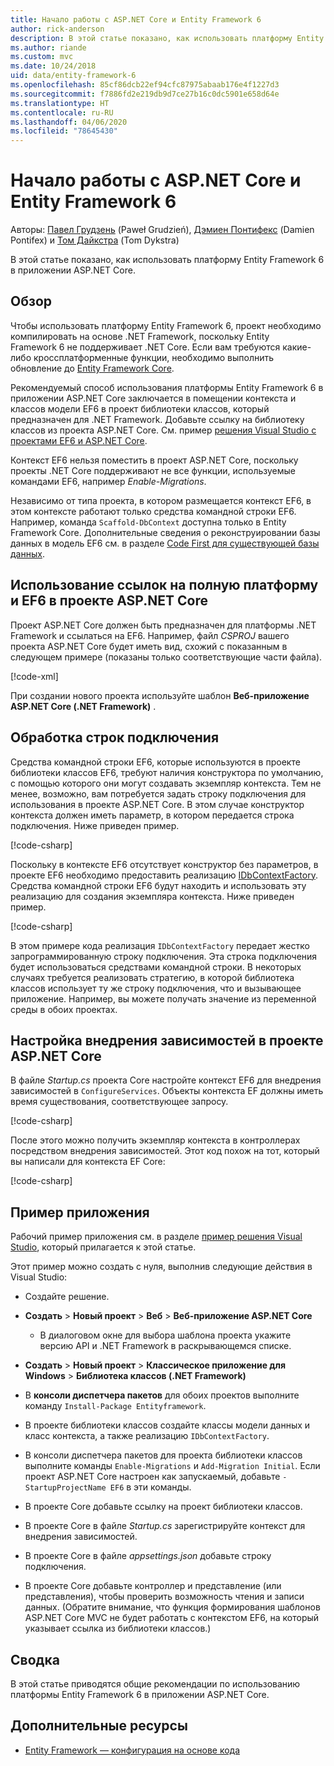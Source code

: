 ```yaml
---
title: Начало работы с ASP.NET Core и Entity Framework 6
author: rick-anderson
description: В этой статье показано, как использовать платформу Entity Framework 6 в приложении ASP.NET Core.
ms.author: riande
ms.custom: mvc
ms.date: 10/24/2018
uid: data/entity-framework-6
ms.openlocfilehash: 85cf86dcb22ef94cfc87975abaab176e4f1227d3
ms.sourcegitcommit: f7886fd2e219db9d7ce27b16c0dc5901e658d64e
ms.translationtype: HT
ms.contentlocale: ru-RU
ms.lasthandoff: 04/06/2020
ms.locfileid: "78645430"
---
```

# <a name="get-started-with-aspnet-core-and-entity-framework-6"></a>Начало работы с ASP.NET Core и Entity Framework 6

Авторы: [Павел Грудзень](https://github.com/pgrudzien12) (Paweł Grudzień), [Дэмиен Понтифекс](https://github.com/DamienPontifex) (Damien Pontifex) и [Том Дайкстра](https://github.com/tdykstra) (Tom Dykstra)

В этой статье показано, как использовать платформу Entity Framework 6 в приложении ASP.NET Core.

## <a name="overview"></a>Обзор

Чтобы использовать платформу Entity Framework 6, проект необходимо компилировать на основе .NET Framework, поскольку Entity Framework 6 не поддерживает .NET Core. Если вам требуются какие-либо кроссплатформенные функции, необходимо выполнить обновление до [Entity Framework Core](/ef/).

Рекомендуемый способ использования платформы Entity Framework 6 в приложении ASP.NET Core заключается в помещении контекста и классов модели EF6 в проект библиотеки классов, который предназначен для .NET Framework. Добавьте ссылку на библиотеку классов из проекта ASP.NET Core. См. пример [решения Visual Studio с проектами EF6 и ASP.NET Core](https://github.com/dotnet/AspNetCore.Docs/tree/master/aspnetcore/data/entity-framework-6/sample/).

Контекст EF6 нельзя поместить в проект ASP.NET Core, поскольку проекты .NET Core поддерживают не все функции, используемые командами EF6, например *Enable-Migrations*.

Независимо от типа проекта, в котором размещается контекст EF6, в этом контексте работают только средства командной строки EF6. Например, команда `Scaffold-DbContext` доступна только в Entity Framework Core. Дополнительные сведения о реконструировании базы данных в модель EF6 см. в разделе [Code First для существующей базы данных](https://msdn.microsoft.com/jj200620).

## <a name="reference-full-framework-and-ef6-in-the-aspnet-core-project"></a>Использование ссылок на полную платформу и EF6 в проекте ASP.NET Core

Проект ASP.NET Core должен быть предназначен для платформы .NET Framework и ссылаться на EF6. Например, файл *CSPROJ* вашего проекта ASP.NET Core будет иметь вид, схожий с показанным в следующем примере (показаны только соответствующие части файла).

[!code-xml[](entity-framework-6/sample/MVCCore/MVCCore.csproj?range=3-9&highlight=2)]

При создании нового проекта используйте шаблон **Веб-приложение ASP.NET Core (.NET Framework)** .

## <a name="handle-connection-strings"></a>Обработка строк подключения

Средства командной строки EF6, которые используются в проекте библиотеки классов EF6, требуют наличия конструктора по умолчанию, с помощью которого они могут создавать экземпляр контекста. Тем не менее, возможно, вам потребуется задать строку подключения для использования в проекте ASP.NET Core. В этом случае конструктор контекста должен иметь параметр, в котором передается строка подключения. Ниже приведен пример.

[!code-csharp[](entity-framework-6/sample/EF6/SchoolContext.cs?name=snippet_Constructor)]

Поскольку в контексте EF6 отсутствует конструктор без параметров, в проекте EF6 необходимо предоставить реализацию [IDbContextFactory](https://msdn.microsoft.com/library/hh506876). Средства командной строки EF6 будут находить и использовать эту реализацию для создания экземпляра контекста. Ниже приведен пример.

[!code-csharp[](entity-framework-6/sample/EF6/SchoolContextFactory.cs?name=snippet_IDbContextFactory)]

В этом примере кода реализация `IDbContextFactory` передает жестко запрограммированную строку подключения. Эта строка подключения будет использоваться средствами командной строки. В некоторых случаях требуется реализовать стратегию, в которой библиотека классов использует ту же строку подключения, что и вызывающее приложение. Например, вы можете получать значение из переменной среды в обоих проектах.

## <a name="set-up-dependency-injection-in-the-aspnet-core-project"></a>Настройка внедрения зависимостей в проекте ASP.NET Core

В файле *Startup.cs* проекта Core настройте контекст EF6 для внедрения зависимостей в `ConfigureServices`. Объекты контекста EF должны иметь время существования, соответствующее запросу.

[!code-csharp[](entity-framework-6/sample/MVCCore/Startup.cs?name=snippet_ConfigureServices&highlight=5)]

После этого можно получить экземпляр контекста в контроллерах посредством внедрения зависимостей. Этот код похож на тот, который вы написали для контекста EF Core:

[!code-csharp[](entity-framework-6/sample/MVCCore/Controllers/StudentsController.cs?name=snippet_ContextInController)]

## <a name="sample-application"></a>Пример приложения

Рабочий пример приложения см. в разделе [пример решения Visual Studio](https://github.com/dotnet/AspNetCore.Docs/tree/master/aspnetcore/data/entity-framework-6/sample/), который прилагается к этой статье.

Этот пример можно создать с нуля, выполнив следующие действия в Visual Studio:

* Создайте решение.

* **Создать** > **Новый проект** > **Веб** > **Веб-приложение ASP.NET Core**
  * В диалоговом окне для выбора шаблона проекта укажите версию API и .NET Framework в раскрывающемся списке.

* **Создать** > **Новый проект** > **Классическое приложение для Windows** > **Библиотека классов (.NET Framework)**

* В **консоли диспетчера пакетов** для обоих проектов выполните команду `Install-Package Entityframework`.

* В проекте библиотеки классов создайте классы модели данных и класс контекста, а также реализацию `IDbContextFactory`.

* В консоли диспетчера пакетов для проекта библиотеки классов выполните команды `Enable-Migrations` и `Add-Migration Initial`. Если проект ASP.NET Core настроен как запускаемый, добавьте `-StartupProjectName EF6` в эти команды.

* В проекте Core добавьте ссылку на проект библиотеки классов.

* В проекте Core в файле *Startup.cs* зарегистрируйте контекст для внедрения зависимостей.

* В проекте Core в файле *appsettings.json* добавьте строку подключения.

* В проекте Core добавьте контроллер и представление (или представления), чтобы проверить возможность чтения и записи данных. (Обратите внимание, что функция формирования шаблонов ASP.NET Core MVC не будет работать с контекстом EF6, на который указывает ссылка из библиотеки классов.)

## <a name="summary"></a>Сводка

В этой статье приводятся общие рекомендации по использованию платформы Entity Framework 6 в приложении ASP.NET Core.

## <a name="additional-resources"></a>Дополнительные ресурсы

* [Entity Framework — конфигурация на основе кода](https://msdn.microsoft.com/data/jj680699.aspx)
